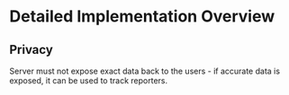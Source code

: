 # Detailed Implementation Overview

## Privacy
Server must not expose exact data back to the users - if accurate data is exposed, it can be used to track reporters.
